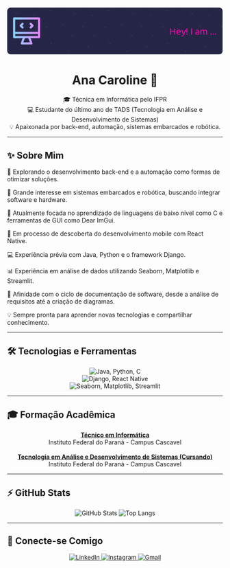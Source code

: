 ![Header](./img/github-header-image-pc.png)
<h1 align="center"> Ana Caroline 🌟 </h1>

<p align="center">
🎓 Técnica em Informática pelo IFPR <br/>
💻 Estudante do último ano de TADS (Tecnologia em Análise e Desenvolvimento de Sistemas) <br/>
💡 Apaixonada por back-end, automação, sistemas embarcados e robótica.
</p>

<hr>

## ✨ Sobre Mim

  🚀 Explorando o desenvolvimento back-end e a automação como formas de otimizar soluções.<br>
  
  🤖 Grande interesse em sistemas embarcados e robótica, buscando integrar software e hardware.<br>
  
  🌱 Atualmente focada no aprendizado de linguagens de baixo nível como C e ferramentas de GUI como Dear ImGui.<br>
  
  📱 Em processo de descoberta do desenvolvimento mobile com React Native.<br>
  
  💻 Experiência prévia com Java, Python e o framework Django.<br>
  
  📊 Experiência em análise de dados utilizando Seaborn, Matplotlib e Streamlit.<br>
  
  📝 Afinidade com o ciclo de documentação de software, desde a análise de requisitos até a criação de diagramas.<br>
  
  💡 Sempre pronta para aprender novas tecnologias e compartilhar conhecimento.<br>

---

## 🛠️ Tecnologias e Ferramentas

<p align="center">
  <img src="https://skillicons.dev/icons?i=java,python,c" alt="Java, Python, C"/>
  <br/>
  <img src="https://skillicons.dev/icons?i=django,reactnative" alt="Django, React Native"/>
  <br/>
  <img src="https://skillicons.dev/icons?i=seaborn,matplotlib,streamlit" alt="Seaborn, Matplotlib, Streamlit"/>
</p>

---

## 🎓 Formação Acadêmica

<p align="center">
  <b><ins>Técnico em Informática</ins></b><br/>
  Instituto Federal do Paraná - Campus Cascavel
  <br/><br/>
  <b><ins>Tecnologia em Análise e Desenvolvimento de Sistemas (Cursando)</ins></b><br/>
  Instituto Federal do Paraná - Campus Cascavel
</p>

---

## ⚡ GitHub Stats

<p align="center">
  <img height="180em" src="https://github-readme-stats.vercel.app/api?username=ACPedrosa&show_icons=true&theme=dark&rank_icon=github&count_private=true" alt="GitHub Stats"/>
  <img height="180em" src="https://github-readme-stats.vercel.app/api/top-langs/?username=ACPedrosa&layout=compact&langs_count=168&theme=dark" alt="Top Langs"/>
</p>

---

## 💬 Conecte-se Comigo

<p align="center">
  <a href="https://www.linkedin.com/in/seu-perfil-linkedin-aqui" target="_blank">
    <img src="https://img.shields.io/badge/LinkedIn-black?style=for-the-badge&logo=linkedin&logoColor=0077B5" alt="LinkedIn"/>
  </a>
  <a href="https://www.instagram.com/aninha0524/" target="_blank">
    <img src="https://img.shields.io/badge/Instagram-black?style=for-the-badge&logo=instagram&logoColor=E4405F" alt="Instagram"/>
  </a>
  <a href="mailto:seuemail@gmail.com">
    <img src="https://img.shields.io/badge/Gmail-black?style=for-the-badge&logo=gmail&logoColor=D14836" alt="Gmail"/>
  </a>
</p>
